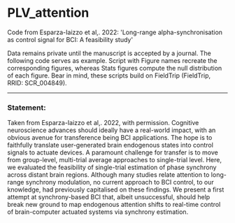 # PLV_attention
Code from Esparza-Iaizzo et al,. 2022: 'Long-range alpha-synchronisation as control signal for BCI: A feasibility study'

Data remains private until the manuscript is accepted by a journal. The following code serves as example. Script with Figure names recreate the corresponding figures, whereas Stats figures compute the null distribution of each figure. Bear in mind, these scripts build on FieldTrip (FieldTrip, RRID: SCR_004849). 

***** 

### **Statement:**

Taken from Esparza-Iaizzo et al,. 2022, with permission. Cognitive neuroscience advances should ideally have a real-world impact, with an obvious avenue for transference being BCI applications. The hope is to faithfully translate user-generated brain endogenous states into control signals to actuate devices. A paramount challenge for transfer is to move from group-level, multi-trial average approaches to single-trial level. Here, we evaluated the feasibility of single-trial estimation of phase synchrony across distant brain regions. Although many studies relate attention to long-range synchrony modulation, no current approach to BCI control, to our knowledge, had previously capitalised on these findings. We present a first attempt at synchrony-based BCI that, albeit unsuccessful, should help break new ground to map endogenous attention shifts to real-time control of brain-computer actuated systems via synchrony estimation.
